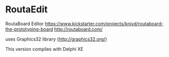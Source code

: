 # RoutaEdit
RoutaBoard Editor
https://www.kickstarter.com/projects/knivd/routaboard-the-prototyping-board
http://routaboard.com/

uses Graphics32 library (http://graphics32.org/)

This version compiles with Delphi XE
